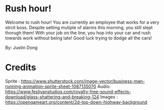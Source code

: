 # Rush hour! 
Welcome to rush hour! You are currently an employee that works for a very strcit boss. Despite setting mutiple of alarms this morning, you still slept thorugh them! With your job on the line, you hop into your car and rush towards work without being late! Good luck trying to dodge all the cars!

By: Justin Dong 

# Credits

Sprite : https://www.shutterstock.com/image-vector/business-man-running-animation-sprite-sheet-1087135070
Audio: https://www.fesliyanstudios.com/royalty-free-sound-effects-download/glass-shattering-and-breaking-124
Images : https://opengameart.org/content/2d-top-down-highway-background
          


